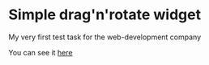 # Simple drag'n'rotate widget
My very first test task for the web-development company

You can see it [here](https://sonarct.github.io/rotator)
